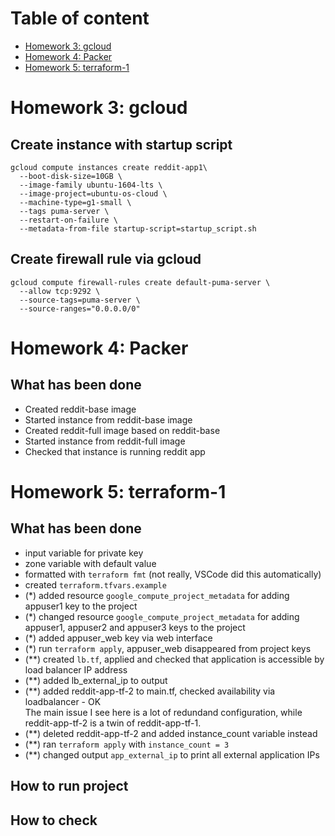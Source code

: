 # Table of content
- [Homework 3: gcloud](#homework-3-gcloud)
- [Homework 4: Packer](#homework-4-packer)
- [Homework 5: terraform-1](#homework-5-terraform-1)

# Homework 3: gcloud
## Create instance with startup script
```
gcloud compute instances create reddit-app1\
  --boot-disk-size=10GB \
  --image-family ubuntu-1604-lts \
  --image-project=ubuntu-os-cloud \
  --machine-type=g1-small \
  --tags puma-server \
  --restart-on-failure \
  --metadata-from-file startup-script=startup_script.sh
  ```

## Create firewall rule via gcloud
```
gcloud compute firewall-rules create default-puma-server \
  --allow tcp:9292 \
  --source-tags=puma-server \
  --source-ranges="0.0.0.0/0"
```

# Homework 4: Packer
## What has been done
- Created reddit-base image
- Started instance from reddit-base image
- Created reddit-full image based on reddit-base
- Started instance from reddit-full image
- Checked that instance is running reddit app

# Homework 5: terraform-1
## What has been done
- input variable for private key
- zone variable with default value
- formatted with ```terraform fmt``` (not really, VSCode did this automatically)
- created ```terraform.tfvars.example```
- (*) added resource ```google_compute_project_metadata``` for adding appuser1 key to the project
- (*) changed resource ```google_compute_project_metadata``` for adding appuser1, appuser2 and appuser3 keys to the project
- (*) added appuser_web key via web interface
- (*) run ```terraform apply```, appuser_web disappeared from project keys
- (**) created ```lb.tf```, applied and checked that application is accessible by load balancer IP address
- (**) added lb_external_ip to output
- (**) added reddit-app-tf-2 to main.tf, checked availability via loadbalancer - OK  
The main issue I see here is a lot of redundand configuration, while reddit-app-tf-2 is a twin of reddit-app-tf-1.
- (**) deleted reddit-app-tf-2 and added instance_count variable instead
- (**) ran ```terraform apply``` with ```instance_count = 3```
- (**) changed output ```app_external_ip``` to print all external application IPs
## How to run project

## How to check
